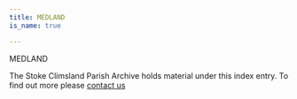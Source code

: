 ```yaml
---
title: MEDLAND
is_name: true

---
```


MEDLAND


The Stoke Climsland Parish Archive holds material under this index entry. To find out more please [contact us](/contact/)
